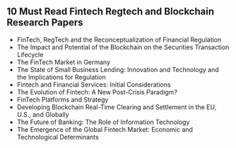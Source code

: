 <h2> 10 Must Read Fintech Regtech and Blockchain Research Papers</h2>

<ul>

                             

 <li><a target="_blank" href="https://github.com/manjunath5496/10-Must-Read-Fintech-Regtech-and-Blockchain-Research-Papers/blob/master/frb(1).pdf" style="text-decoration:none;">FinTech, RegTech and the Reconceptualization of Financial Regulation</a></li>

 <li><a target="_blank" href="https://github.com/manjunath5496/10-Must-Read-Fintech-Regtech-and-Blockchain-Research-Papers/blob/master/frb(2).pdf" style="text-decoration:none;">The Impact and Potential of the Blockchain on the Securities Transaction Lifecycle</a></li>

<li><a target="_blank" href="https://github.com/manjunath5496/10-Must-Read-Fintech-Regtech-and-Blockchain-Research-Papers/blob/master/frb(3).pdf" style="text-decoration:none;">The FinTech Market in Germany</a></li>
 <li><a target="_blank" href="https://github.com/manjunath5496/10-Must-Read-Fintech-Regtech-and-Blockchain-Research-Papers/blob/master/frb(4).pdf" style="text-decoration:none;">The State of Small Business Lending: Innovation and Technology and the Implications for Regulation</a></li>                              
<li><a target="_blank" href="https://github.com/manjunath5496/10-Must-Read-Fintech-Regtech-and-Blockchain-Research-Papers/blob/master/frb(5).pdf" style="text-decoration:none;">Fintech and Financial Services: Initial Considerations</a></li>
<li><a target="_blank" href="https://github.com/manjunath5496/10-Must-Read-Fintech-Regtech-and-Blockchain-Research-Papers/blob/master/frb(6).pdf" style="text-decoration:none;">The Evolution of Fintech: A New Post-Crisis Paradigm?</a></li>
 <li><a target="_blank" href="https://github.com/manjunath5496/10-Must-Read-Fintech-Regtech-and-Blockchain-Research-Papers/blob/master/frb(7).pdf" style="text-decoration:none;">FinTech Platforms and Strategy</a></li>

 <li><a target="_blank" href="https://github.com/manjunath5496/10-Must-Read-Fintech-Regtech-and-Blockchain-Research-Papers/blob/master/frb(8).pdf" style="text-decoration:none;"> Developing Blockchain Real-Time Clearing and Settlement in the EU, U.S., and Globally</a></li>
   <li><a target="_blank" href="https://github.com/manjunath5496/10-Must-Read-Fintech-Regtech-and-Blockchain-Research-Papers/blob/master/frb(9).pdf" style="text-decoration:none;">The Future of Banking: The Role of Information Technology</a></li>
  
   
 <li><a target="_blank" href="https://github.com/manjunath5496/10-Must-Read-Fintech-Regtech-and-Blockchain-Research-Papers/blob/master/frb(10).pdf" style="text-decoration:none;">The Emergence of the Global Fintech Market: Economic and Technological Determinants</a></li>                              
</ul>
